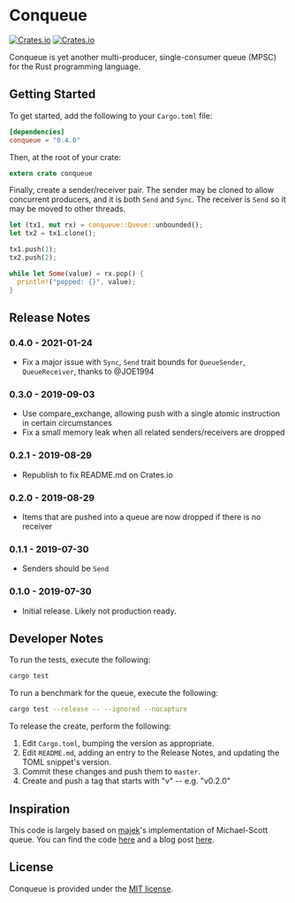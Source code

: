 # Conqueue

[![Crates.io](https://img.shields.io/crates/v/conqueue.svg?style=flat-square)](https://crates.io/crates/conqueue)
[![Crates.io](https://img.shields.io/crates/d/conqueue.svg?style=flat-square)](https://crates.io/crates/conqueue)

Conqueue is yet another multi-producer, single-consumer queue (MPSC) for the Rust programming language.

## Getting Started

To get started, add the following to your `Cargo.toml` file:

```toml
[dependencies]
conqueue = "0.4.0"
```

Then, at the root of your crate:

```rust
extern crate conqueue
```

Finally, create a sender/receiver pair. The sender may be cloned to
allow concurrent producers, and it is both `Send` and `Sync`. The
receiver is `Send` so it may be moved to other threads.

```rust
let (tx1, mut rx) = conqueue::Queue::unbounded();
let tx2 = tx1.clone();

tx1.push(1);
tx2.push(2);

while let Some(value) = rx.pop() {
  println!("popped: {}", value);
}
```

## Release Notes

### 0.4.0 - 2021-01-24

* Fix a major issue with `Sync`, `Send` trait bounds for `QueueSender`, `QueueReceiver`, thanks to @JOE1994

### 0.3.0 - 2019-09-03

* Use compare_exchange, allowing push with a single atomic instruction in certain circumstances
* Fix a small memory leak when all related senders/receivers are dropped

### 0.2.1 - 2019-08-29

* Republish to fix README.md on Crates.io

### 0.2.0 - 2019-08-29

* Items that are pushed into a queue are now dropped if there is no receiver

### 0.1.1 - 2019-07-30

* Senders should be `Send`

### 0.1.0 - 2019-07-30

* Initial release. Likely not production ready.

## Developer Notes

To run the tests, execute the following:

```bash
cargo test
```

To run a benchmark for the queue, execute the following:

```bash
cargo test --release -- --ignored --nocapture
```

To release the create, perform the following:

1. Edit `Cargo.toml`, bumping the version as appropriate.
2. Edit `README.md`, adding an entry to the Release Notes, and updating the TOML snippet's version.
3. Commit these changes and push them to `master`.
4. Create and push a tag that starts with "v" -- e.g. "v0.2.0"

## Inspiration

This code is largely based on [majek](https://github.com/majek)'s
implementation of Michael-Scott queue. You can find the
code [here](https://github.com/majek/dump/blob/master/msqueue/queue_lock_mutex.c)
and a blog post [here](https://idea.popcount.org/2012-09-11-concurrent-queue-in-c/).

## License

Conqueue is provided under the [MIT license](LICENSE).
